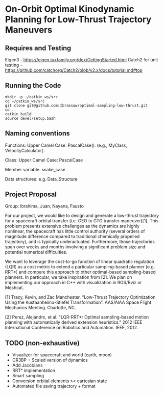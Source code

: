 # On-Orbit Optimal Kinodynamic Planning for Low-Thrust Trajectory Maneuvers

## Requires and Testing

Eigen3 - https://eigen.tuxfamily.org/dox/GettingStarted.html
Catch2 for unit testing - https://github.com/catchorg/Catch2/blob/v2.x/docs/tutorial.md#top 

## Running the Code

```
mkdir -p ~/catkin_ws/src
cd ~/catkin_ws/src
git clone git@github.com:Ibrassow/optimal-sampling-low-thrust.git
cd ..
catkin_build
source devel/setup.bash
```
## Naming conventions

Functions: Upper Camel Case: PascalCase(): (e.g., MyClass, VelocityCalculator).

Class: Upper Camel Case: PascalCase

Member variable: snake_case 

Data structures: e.g. Data_Structure

## Project Proposal

Group: Ibrahima, Juan, Nayana, Fausto

For our project, we would like to design and generate a low-thrust trajectory for a spacecraft orbital transfer (i.e. GEO to GTO transfer maneuver)[1]. This problem presents extensive challenges as the dynamics are highly nonlinear, the spacecraft has little control authority (several orders of magnitude difference compared to traditional chemically propelled trajectory), and is typically underactuated. Furthermore, those trajectories span over weeks and months involving a significant problem size and potential numerical difficulties.

We want to leverage the cost-to-go function of linear quadratic regulation (LQR) as a cost metric to extend a particular sampling-based planner (e.g. RRT*) and compare this approach to other optimal-based sampling-based planners. In particular, we take inspiration from [2]. We plan on implementing our approach in C++ with visualization in ROS/Rviz or Meshcat.  

[1] Tracy, Kevin, and Zac Manchester. “Low-Thrust Trajectory Optimization Using the Kustaanheimo-Stiefel Transformation”. AAS/AIAA Space Flight Mechanics Meeting. Charlotte, NC.

[2] Perez, Alejandro, et al. "LQR-RRT*: Optimal sampling-based motion planning with automatically derived extension heuristics." 2012 IEEE International Conference on Robotics and Automation. IEEE, 2012.

## TODO (non-exhaustive)
- Visualizer for spacecraft and world (earth, moon)
- CR3BP + Scaled version of dynamics
- Add Jacobians
- RRT* implementation
- Smart sampling
- Conversion orbital elements >< cartesian state 
- Automated file saving trajectory + format



